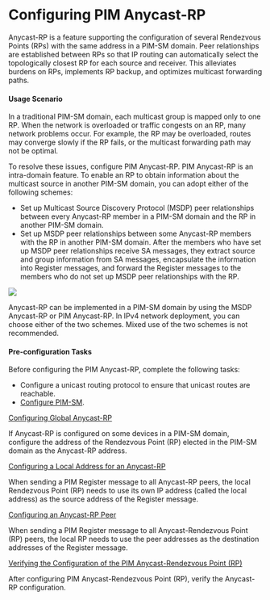 Configuring PIM Anycast-RP
==========================

Anycast-RP is a feature supporting the configuration of several Rendezvous Points (RPs) with the same address in a PIM-SM domain. Peer relationships are established between RPs so that IP routing can automatically select the topologically closest RP for each source and receiver. This alleviates burdens on RPs, implements RP backup, and optimizes multicast forwarding paths.

#### Usage Scenario

In a traditional PIM-SM domain, each multicast group is mapped only to one RP. When the network is overloaded or traffic congests on an RP, many network problems occur. For example, the RP may be overloaded, routes may converge slowly if the RP fails, or the multicast forwarding path may not be optimal.

To resolve these issues, configure PIM Anycast-RP. PIM Anycast-RP is an intra-domain feature. To enable an RP to obtain information about the multicast source in another PIM-SM domain, you can adopt either of the following schemes:

* Set up Multicast Source Discovery Protocol (MSDP) peer relationships between every Anycast-RP member in a PIM-SM domain and the RP in another PIM-SM domain.
* Set up MSDP peer relationships between some Anycast-RP members with the RP in another PIM-SM domain. After the members who have set up MSDP peer relationships receive SA messages, they extract source and group information from SA messages, encapsulate the information into Register messages, and forward the Register messages to the members who do not set up MSDP peer relationships with the RP.

![](../../../../public_sys-resources/note_3.0-en-us.png) 

Anycast-RP can be implemented in a PIM-SM domain by using the MSDP Anycast-RP or PIM Anycast-RP. In IPv4 network deployment, you can choose either of the two schemes. Mixed use of the two schemes is not recommended.



#### Pre-configuration Tasks

Before configuring the PIM Anycast-RP, complete the following tasks:

* Configure a unicast routing protocol to ensure that unicast routes are reachable.
* [Configure PIM-SM](dc_vrp_multicast_cfg_0006.html).


[Configuring Global Anycast-RP](../../../../software/nev8r10_vrpv8r16/user/vrp/dc_vrp_multicast_cfg_2148.html)

If Anycast-RP is configured on some devices in a PIM-SM domain, configure the address of the Rendezvous Point (RP) elected in the PIM-SM domain as the Anycast-RP address.

[Configuring a Local Address for an Anycast-RP](../../../../software/nev8r10_vrpv8r16/user/vrp/dc_vrp_multicast_cfg_2149.html)

When sending a PIM Register message to all Anycast-RP peers, the local Rendezvous Point (RP) needs to use its own IP address (called the local address) as the source address of the Register message.

[Configuring an Anycast-RP Peer](../../../../software/nev8r10_vrpv8r16/user/vrp/dc_vrp_multicast_cfg_2150.html)

When sending a PIM Register message to all Anycast-Rendezvous Point (RP) peers, the local RP needs to use the peer addresses as the destination addresses of the Register message.

[Verifying the Configuration of the PIM Anycast-Rendezvous Point (RP)](../../../../software/nev8r10_vrpv8r16/user/vrp/dc_vrp_multicast_cfg_2151.html)

After configuring PIM Anycast-Rendezvous Point (RP), verify the Anycast-RP configuration.